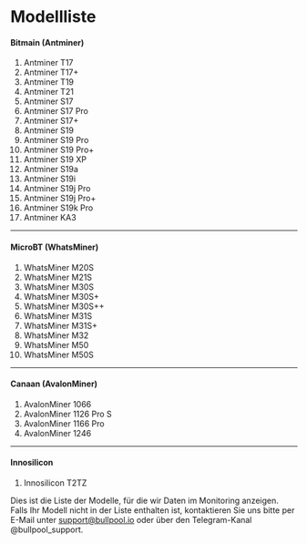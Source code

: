 # Modellliste

#### **Bitmain (Antminer)** <a href="#bitmain-antminer" id="bitmain-antminer"></a>

1. Antminer T17
2. Antminer T17+
3. Antminer T19
4. Antminer T21
5. Antminer S17
6. Antminer S17 Pro
7. Antminer S17+
8. Antminer S19
9. Antminer S19 Pro
10. Antminer S19 Pro+
11. Antminer S19 XP
12. Antminer S19a
13. Antminer S19i
14. Antminer S19j Pro
15. Antminer S19j Pro+
16. Antminer S19k Pro
17. Antminer KA3

***

#### **MicroBT (WhatsMiner)** <a href="#microbt-whatsminer" id="microbt-whatsminer"></a>

1. WhatsMiner M20S
2. WhatsMiner M21S
3. WhatsMiner M30S
4. WhatsMiner M30S+
5. WhatsMiner M30S++
6. WhatsMiner M31S
7. WhatsMiner M31S+
8. WhatsMiner M32
9. WhatsMiner M50
10. WhatsMiner M50S

***

#### **Canaan (AvalonMiner)** <a href="#canaan-avalonminer" id="canaan-avalonminer"></a>

1. AvalonMiner 1066
2. AvalonMiner 1126 Pro S
3. AvalonMiner 1166 Pro
4. AvalonMiner 1246

***

#### **Innosilicon** <a href="#innosilicon" id="innosilicon"></a>

1. Innosilicon T2TZ

Dies ist die Liste der Modelle, für die wir Daten im Monitoring anzeigen. Falls Ihr Modell nicht in der Liste enthalten ist, kontaktieren Sie uns bitte per E-Mail unter support@bullpool.io oder über den Telegram-Kanal @bullpool\_support.
